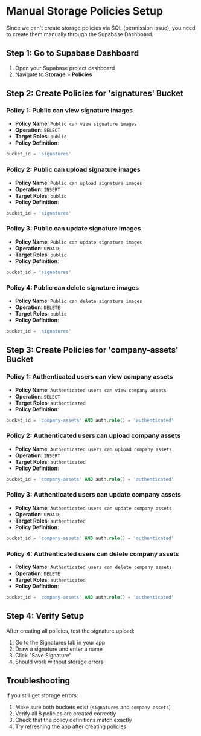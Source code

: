 # Manual Storage Policies Setup

Since we can't create storage policies via SQL (permission issue), you need to create them manually through the Supabase Dashboard.

## Step 1: Go to Supabase Dashboard

1. Open your Supabase project dashboard
2. Navigate to **Storage** > **Policies**

## Step 2: Create Policies for 'signatures' Bucket

### Policy 1: Public can view signature images
- **Policy Name**: `Public can view signature images`
- **Operation**: `SELECT`
- **Target Roles**: `public`
- **Policy Definition**:
```sql
bucket_id = 'signatures'
```

### Policy 2: Public can upload signature images
- **Policy Name**: `Public can upload signature images`
- **Operation**: `INSERT`
- **Target Roles**: `public`
- **Policy Definition**:
```sql
bucket_id = 'signatures'
```

### Policy 3: Public can update signature images
- **Policy Name**: `Public can update signature images`
- **Operation**: `UPDATE`
- **Target Roles**: `public`
- **Policy Definition**:
```sql
bucket_id = 'signatures'
```

### Policy 4: Public can delete signature images
- **Policy Name**: `Public can delete signature images`
- **Operation**: `DELETE`
- **Target Roles**: `public`
- **Policy Definition**:
```sql
bucket_id = 'signatures'
```

## Step 3: Create Policies for 'company-assets' Bucket

### Policy 1: Authenticated users can view company assets
- **Policy Name**: `Authenticated users can view company assets`
- **Operation**: `SELECT`
- **Target Roles**: `authenticated`
- **Policy Definition**:
```sql
bucket_id = 'company-assets' AND auth.role() = 'authenticated'
```

### Policy 2: Authenticated users can upload company assets
- **Policy Name**: `Authenticated users can upload company assets`
- **Operation**: `INSERT`
- **Target Roles**: `authenticated`
- **Policy Definition**:
```sql
bucket_id = 'company-assets' AND auth.role() = 'authenticated'
```

### Policy 3: Authenticated users can update company assets
- **Policy Name**: `Authenticated users can update company assets`
- **Operation**: `UPDATE`
- **Target Roles**: `authenticated`
- **Policy Definition**:
```sql
bucket_id = 'company-assets' AND auth.role() = 'authenticated'
```

### Policy 4: Authenticated users can delete company assets
- **Policy Name**: `Authenticated users can delete company assets`
- **Operation**: `DELETE`
- **Target Roles**: `authenticated`
- **Policy Definition**:
```sql
bucket_id = 'company-assets' AND auth.role() = 'authenticated'
```

## Step 4: Verify Setup

After creating all policies, test the signature upload:

1. Go to the Signatures tab in your app
2. Draw a signature and enter a name
3. Click "Save Signature"
4. Should work without storage errors

## Troubleshooting

If you still get storage errors:
1. Make sure both buckets exist (`signatures` and `company-assets`)
2. Verify all 8 policies are created correctly
3. Check that the policy definitions match exactly
4. Try refreshing the app after creating policies
